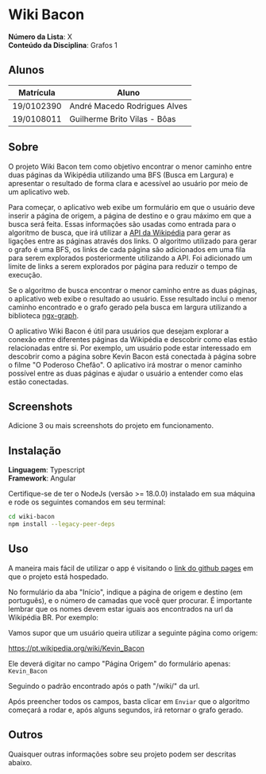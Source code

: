 # Wiki Bacon

**Número da Lista**: X<br>
**Conteúdo da Disciplina**: Grafos 1<br>

## Alunos

| Matrícula  | Aluno                        |
| ---------- | ---------------------------- |
| 19/0102390 | André Macedo Rodrigues Alves |
| 19/0108011 | Guilherme Brito Vilas - Bôas |

## Sobre

O projeto Wiki Bacon tem como objetivo encontrar o menor caminho entre duas páginas da Wikipédia utilizando uma BFS (Busca em Largura) e apresentar o resultado de forma clara e acessível ao usuário por meio de um aplicativo web.

Para começar, o aplicativo web exibe um formulário em que o usuário deve inserir a página de origem, a página de destino e o grau máximo em que a busca será feita. Essas informações são usadas como entrada para o algoritmo de busca, que irá utilizar a [API da Wikipédia](https://www.mediawiki.org/wiki/API:Main_page) para gerar as ligações entre as páginas através dos links. O algoritmo utilizado para gerar o grafo é uma BFS, os links de cada página são adicionados em uma fila para serem explorados posteriormente utilizando a API. Foi adicionado um limite de links a serem explorados por página para reduzir o tempo de execução.

Se o algoritmo de busca encontrar o menor caminho entre as duas páginas, o aplicativo web exibe o resultado ao usuário. Esse resultado inclui o menor caminho encontrado e o grafo gerado pela busca em largura utilizando a biblioteca [ngx-graph](https://swimlane.github.io/ngx-graph/).

O aplicativo Wiki Bacon é útil para usuários que desejam explorar a conexão entre diferentes páginas da Wikipédia e descobrir como elas estão relacionadas entre si. Por exemplo, um usuário pode estar interessado em descobrir como a página sobre Kevin Bacon está conectada à página sobre o filme "O Poderoso Chefão". O aplicativo irá mostrar o menor caminho possível entre as duas páginas e ajudar o usuário a entender como elas estão conectadas.

## Screenshots

Adicione 3 ou mais screenshots do projeto em funcionamento.

## Instalação

**Linguagem**: Typescript<br>
**Framework**: Angular<br>

Certifique-se de ter o NodeJs (versão >= 18.0.0) instalado em sua máquina e
rode os seguintes comandos em seu terminal:

```bash
cd wiki-bacon
npm install --legacy-peer-deps

```

## Uso

A maneira mais fácil de utilizar o app é visitando o [link do github pages](https://projeto-de-algoritmos.github.io/Grafos1-WikiBacon/) em que o projeto está hospedado.

No formulário da aba "Início", indique a página de origem e destino (em português), e o número de camadas que você quer procurar. É importante lembrar que os nomes devem estar iguais aos encontrados na url da Wikipédia BR. Por exemplo:

Vamos supor que um usuário queira utilizar a seguinte página como origem:

https://pt.wikipedia.org/wiki/Kevin_Bacon

Ele deverá digitar no campo "Página Origem" do formulário apenas: `Kevin_Bacon`

Seguindo o padrão encontrado após o path "/wiki/" da url.

Após preencher todos os campos, basta clicar em `Enviar` que o algoritmo começará a rodar e, após alguns segundos, irá retornar o grafo gerado.

## Outros

Quaisquer outras informações sobre seu projeto podem ser descritas abaixo.
